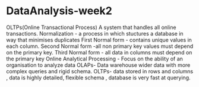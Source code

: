 # DataAnalysis-week2
OLTPs(Online Transactional Process) A system that handles all online transactions.
Normalization - a process in which stuctures a database in way that minimises duplicates
First Normal form - contains unique values in each column.
Second Normal form -all non primary key values must depend on the primary key.
Third Normal form - all data in columns must depend on the primary key
Online Analytical Processing - Focus on the ability of an organisation to analyze data
OLAPs- Data warehouse wider data with more complex queries and rigid schema.
OLTPs- data stored in rows and columns , data is highly detailed, flexible schema , database is very fast at querying.



